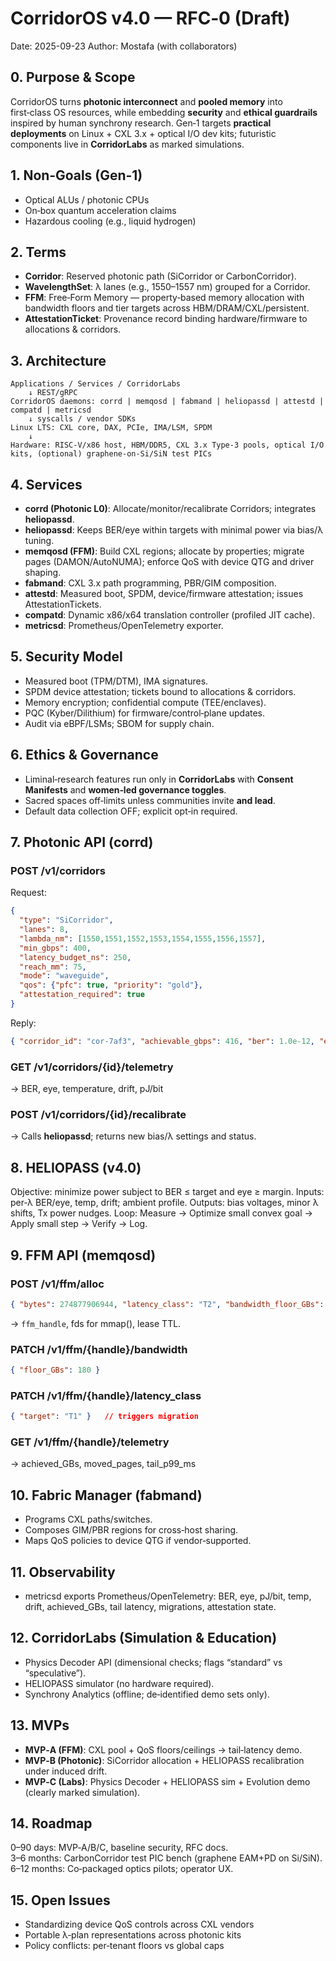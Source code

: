 # CorridorOS v4.0 — RFC‑0 (Draft)
Date: 2025-09-23
Author: Mostafa (with collaborators)

## 0. Purpose & Scope
CorridorOS turns **photonic interconnect** and **pooled memory** into first‑class OS resources, while embedding **security** and **ethical guardrails** inspired by human synchrony research. Gen‑1 targets **practical deployments** on Linux + CXL 3.x + optical I/O dev kits; futuristic components live in **CorridorLabs** as marked simulations.

## 1. Non‑Goals (Gen‑1)
- Optical ALUs / photonic CPUs
- On‑box quantum acceleration claims
- Hazardous cooling (e.g., liquid hydrogen)

## 2. Terms
- **Corridor**: Reserved photonic path (SiCorridor or CarbonCorridor).
- **WavelengthSet**: λ lanes (e.g., 1550–1557 nm) grouped for a Corridor.
- **FFM**: Free‑Form Memory — property‑based memory allocation with bandwidth floors and tier targets across HBM/DRAM/CXL/persistent.
- **AttestationTicket**: Provenance record binding hardware/firmware to allocations & corridors.

## 3. Architecture
```
Applications / Services / CorridorLabs
    ↓ REST/gRPC
CorridorOS daemons: corrd | memqosd | fabmand | heliopassd | attestd | compatd | metricsd
    ↓ syscalls / vendor SDKs
Linux LTS: CXL core, DAX, PCIe, IMA/LSM, SPDM
    ↓
Hardware: RISC‑V/x86 host, HBM/DDR5, CXL 3.x Type‑3 pools, optical I/O kits, (optional) graphene‑on‑Si/SiN test PICs
```

## 4. Services
- **corrd (Photonic L0)**: Allocate/monitor/recalibrate Corridors; integrates **heliopassd**.
- **heliopassd**: Keeps BER/eye within targets with minimal power via bias/λ tuning.
- **memqosd (FFM)**: Build CXL regions; allocate by properties; migrate pages (DAMON/AutoNUMA); enforce QoS with device QTG and driver shaping.
- **fabmand**: CXL 3.x path programming, PBR/GIM composition.
- **attestd**: Measured boot, SPDM, device/firmware attestation; issues AttestationTickets.
- **compatd**: Dynamic x86/x64 translation controller (profiled JIT cache).
- **metricsd**: Prometheus/OpenTelemetry exporter.

## 5. Security Model
- Measured boot (TPM/DTM), IMA signatures.
- SPDM device attestation; tickets bound to allocations & corridors.
- Memory encryption; confidential compute (TEE/enclaves).
- PQC (Kyber/Dilithium) for firmware/control‑plane updates.
- Audit via eBPF/LSMs; SBOM for supply chain.

## 6. Ethics & Governance
- Liminal‑research features run only in **CorridorLabs** with **Consent Manifests** and **women‑led governance toggles**.
- Sacred spaces off‑limits unless communities invite **and lead**.
- Default data collection OFF; explicit opt‑in required.

## 7. Photonic API (corrd)
### POST /v1/corridors
Request:
```json
{
  "type": "SiCorridor",
  "lanes": 8,
  "lambda_nm": [1550,1551,1552,1553,1554,1555,1556,1557],
  "min_gbps": 400,
  "latency_budget_ns": 250,
  "reach_mm": 75,
  "mode": "waveguide",
  "qos": {"pfc": true, "priority": "gold"},
  "attestation_required": true
}
```
Reply:
```json
{ "corridor_id": "cor-7af3", "achievable_gbps": 416, "ber": 1.0e-12, "eye_margin": "ok" }
```

### GET /v1/corridors/{id}/telemetry
→ BER, eye, temperature, drift, pJ/bit

### POST /v1/corridors/{id}/recalibrate
→ Calls **heliopassd**; returns new bias/λ settings and status.

## 8. HELIOPASS (v4.0)
Objective: minimize power subject to BER ≤ target and eye ≥ margin.
Inputs: per‑λ BER/eye, temp, drift; ambient profile.
Outputs: bias voltages, minor λ shifts, Tx power nudges.
Loop: Measure → Optimize small convex goal → Apply small step → Verify → Log.

## 9. FFM API (memqosd)
### POST /v1/ffm/alloc
```json
{ "bytes": 274877906944, "latency_class": "T2", "bandwidth_floor_GBs": 150, "persistence": "none", "shareable": true, "security_domain": "tenantA" }
```
→ `ffm_handle`, fds for mmap(), lease TTL.

### PATCH /v1/ffm/{handle}/bandwidth
```json
{ "floor_GBs": 180 }
```

### PATCH /v1/ffm/{handle}/latency_class
```json
{ "target": "T1" }   // triggers migration
```

### GET /v1/ffm/{handle}/telemetry
→ achieved_GBs, moved_pages, tail_p99_ms

## 10. Fabric Manager (fabmand)
- Programs CXL paths/switches.
- Composes GIM/PBR regions for cross‑host sharing.
- Maps QoS policies to device QTG if vendor‑supported.

## 11. Observability
- metricsd exports Prometheus/OpenTelemetry: BER, eye, pJ/bit, temp, drift, achieved_GBs, tail latency, migrations, attestation state.

## 12. CorridorLabs (Simulation & Education)
- Physics Decoder API (dimensional checks; flags “standard” vs “speculative”).
- HELIOPASS simulator (no hardware required).
- Synchrony Analytics (offline; de‑identified demo sets only).

## 13. MVPs
- **MVP‑A (FFM)**: CXL pool + QoS floors/ceilings → tail‑latency demo.
- **MVP‑B (Photonic)**: SiCorridor allocation + HELIOPASS recalibration under induced drift.
- **MVP‑C (Labs)**: Physics Decoder + HELIOPASS sim + Evolution demo (clearly marked simulation).

## 14. Roadmap
0–90 days: MVP‑A/B/C, baseline security, RFC docs.  
3–6 months: CarbonCorridor test PIC bench (graphene EAM+PD on Si/SiN).  
6–12 months: Co‑packaged optics pilots; operator UX.

## 15. Open Issues
- Standardizing device QoS controls across CXL vendors
- Portable λ‑plan representations across photonic kits
- Policy conflicts: per‑tenant floors vs global caps
